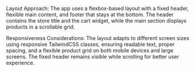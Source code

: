 Layout Approach: The app uses a flexbox-based layout with a fixed header, flexible main content, and footer that stays at the bottom. The header contains the store title and the cart widget, while the main section displays products in a scrollable grid.

Responsiveness Considerations: The layout adapts to different screen sizes using responsive TailwindCSS classes, ensuring readable text, proper spacing, and a flexible product grid on both mobile devices and large screens. The fixed header remains visible while scrolling for better user experience.